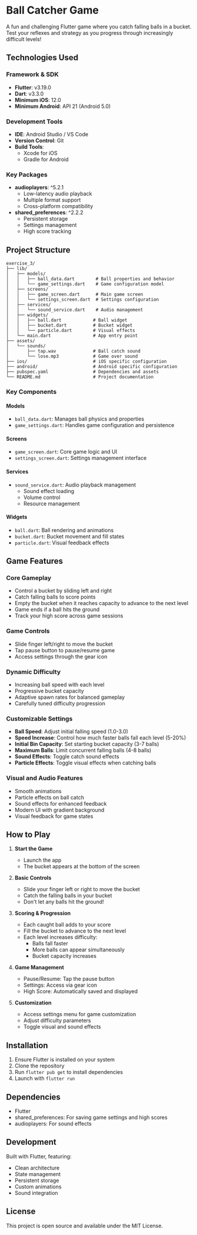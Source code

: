 # Ball Catcher Game

A fun and challenging Flutter game where you catch falling balls in a bucket. Test your reflexes and strategy as you progress through increasingly difficult levels!

## Technologies Used

### Framework & SDK
- **Flutter**: v3.19.0
- **Dart**: v3.3.0
- **Minimum iOS**: 12.0
- **Minimum Android**: API 21 (Android 5.0)

### Development Tools
- **IDE**: Android Studio / VS Code
- **Version Control**: Git
- **Build Tools**: 
  - Xcode for iOS
  - Gradle for Android

### Key Packages
- **audioplayers**: ^5.2.1
  - Low-latency audio playback
  - Multiple format support
  - Cross-platform compatibility
- **shared_preferences**: ^2.2.2
  - Persistent storage
  - Settings management
  - High score tracking

## Project Structure

```
exercise_3/
├── lib/
│   ├── models/
│   │   ├── ball_data.dart        # Ball properties and behavior
│   │   └── game_settings.dart    # Game configuration model
│   ├── screens/
│   │   ├── game_screen.dart      # Main game screen
│   │   └── settings_screen.dart  # Settings configuration
│   ├── services/
│   │   └── sound_service.dart    # Audio management
│   ├── widgets/
│   │   ├── ball.dart            # Ball widget
│   │   ├── bucket.dart          # Bucket widget
│   │   └── particle.dart        # Visual effects
│   └── main.dart                # App entry point
├── assets/
│   └── sounds/
│       ├── tap.wav              # Ball catch sound
│       └── lose.mp3             # Game over sound
├── ios/                         # iOS specific configuration
├── android/                     # Android specific configuration
├── pubspec.yaml                 # Dependencies and assets
└── README.md                    # Project documentation
```

### Key Components

#### Models
- `ball_data.dart`: Manages ball physics and properties
- `game_settings.dart`: Handles game configuration and persistence

#### Screens
- `game_screen.dart`: Core game logic and UI
- `settings_screen.dart`: Settings management interface

#### Services
- `sound_service.dart`: Audio playback management
  - Sound effect loading
  - Volume control
  - Resource management

#### Widgets
- `ball.dart`: Ball rendering and animations
- `bucket.dart`: Bucket movement and fill states
- `particle.dart`: Visual feedback effects

## Game Features

### Core Gameplay
- Control a bucket by sliding left and right
- Catch falling balls to score points
- Empty the bucket when it reaches capacity to advance to the next level
- Game ends if a ball hits the ground
- Track your high score across game sessions

### Game Controls
- Slide finger left/right to move the bucket
- Tap pause button to pause/resume game
- Access settings through the gear icon

### Dynamic Difficulty
- Increasing ball speed with each level
- Progressive bucket capacity
- Adaptive spawn rates for balanced gameplay
- Carefully tuned difficulty progression

### Customizable Settings
- **Ball Speed**: Adjust initial falling speed (1.0-3.0)
- **Speed Increase**: Control how much faster balls fall each level (5-20%)
- **Initial Bin Capacity**: Set starting bucket capacity (3-7 balls)
- **Maximum Balls**: Limit concurrent falling balls (4-8 balls)
- **Sound Effects**: Toggle catch sound effects
- **Particle Effects**: Toggle visual effects when catching balls

### Visual and Audio Features
- Smooth animations
- Particle effects on ball catch
- Sound effects for enhanced feedback
- Modern UI with gradient background
- Visual feedback for game states

## How to Play

1. **Start the Game**
   - Launch the app
   - The bucket appears at the bottom of the screen

2. **Basic Controls**
   - Slide your finger left or right to move the bucket
   - Catch the falling balls in your bucket
   - Don't let any balls hit the ground!

3. **Scoring & Progression**
   - Each caught ball adds to your score
   - Fill the bucket to advance to the next level
   - Each level increases difficulty:
     - Balls fall faster
     - More balls can appear simultaneously
     - Bucket capacity increases

4. **Game Management**
   - Pause/Resume: Tap the pause button
   - Settings: Access via gear icon
   - High Score: Automatically saved and displayed

5. **Customization**
   - Access settings menu for game customization
   - Adjust difficulty parameters
   - Toggle visual and sound effects

## Installation

1. Ensure Flutter is installed on your system
2. Clone the repository
3. Run `flutter pub get` to install dependencies
4. Launch with `flutter run`

## Dependencies

- Flutter
- shared_preferences: For saving game settings and high scores
- audioplayers: For sound effects

## Development

Built with Flutter, featuring:
- Clean architecture
- State management
- Persistent storage
- Custom animations
- Sound integration

## License

This project is open source and available under the MIT License.

